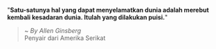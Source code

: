 "**Satu-satunya hal yang dapat menyelamatkan dunia adalah merebut kembali kesadaran dunia. Itulah yang dilakukan puisi.**"

> ~ _By Allen Ginsberg_  
Penyair dari Amerika Serikat
